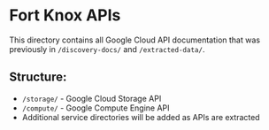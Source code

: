 # Fort Knox APIs

This directory contains all Google Cloud API documentation that was previously in `/discovery-docs/` and `/extracted-data/`.

## Structure:
- `/storage/` - Google Cloud Storage API
- `/compute/` - Google Compute Engine API
- Additional service directories will be added as APIs are extracted